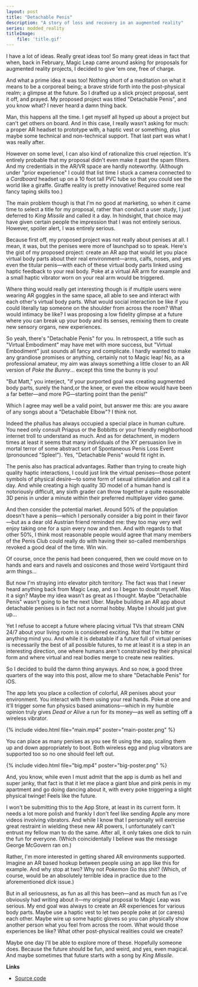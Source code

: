 ```yaml
---
layout: post
title: "Detachable Penis"
description: "A story of loss and recovery in an augmented reality"
series: modded_reality
titleImage:
    file: 'title.gif'
---
```


I have a lot of ideas. Really great ideas too! So many great ideas in fact that when, back in February, Magic Leap came around asking for proposals for augmented reality projects, I decided to give 'em one, free of charge.

And what a prime idea it was too! Nothing short of a meditation on what it means to be a corporeal being; a brave stride forth into the post-physical realm; a glimpse at the future. So I drafted up a slick project proposal, sent it off, and prayed. My proposed project was titled "Detachable Penis", and you know what? I never heard a damn thing back.

Man, this happens all the time. I get myself all hyped up about a project but can't get others on board. And in this case, I really wasn't asking for much: a proper AR headset to prototype with, a haptic vest or something, plus maybe some technical and non-technical support. That last part was what I was really after.

However on some level, I can also kind of rationalize this cruel rejection. It's entirely probable that my proposal didn't even make it past the spam filters. And my credentials in the AR/VR space are hardly noteworthy. (Although under "prior experience" I could that list time I stuck a camera connected to a *Cardboard* headset up on a 10 foot tall PVC tube so that you could see the world like a giraffe. Giraffe reality is pretty innovative! Required some real fancy taping skills too.)

The main problem though is that I'm no good at marketing, so when it came time to select a title for my proposal, rather than conduct a user study, I just deferred to *King Missile* and called it a day. In hindsight, that choice may have given certain people the impression that I was not entirely serious. However, spoiler alert, I was entirely serious. 

Because first off, my proposed project was not really about penises at all. I mean, it was, but the penises were more of launchpad so to speak. Here's the gist of my proposed project: create an AR app that would let you place virtual body parts about their real environment—arms, calfs, noses, and yes even the titular penis—with each of these virtual body parts linked using haptic feedback to your real body. Poke at a virtual AR arm for example and a small haptic vibrator worn on your real arm would be triggered.

Where thing would really get interesting though is if multiple users were wearing AR goggles in the same space, all able to see and interact with each other's virtual body parts. What would social interaction be like if you could literally tap someone on the shoulder from across the room? What would intimacy be like? I was proposing a low fidelity glimpse at a future where you can break up your body and its senses, remixing them to create new sensory organs, new experiences.

So yeah, there's "Detachable Penis" for you. In retrospect, a title such as "Virtual Embodiment" may have met with more success, but "Virtual Embodiment" just sounds all fancy and complicate. I hardly wanted to make any grandiose promises or anything, certainly not to Magic leap! No, as a professional amateur, my aim was always something a little closer to an AR version of *Poke the Bunny*... except this time the bunny is you!

"But Matt," you interject, "if your purported goal was creating augmented body parts, surely the hand,or the knee, or even the elbow would have been a far better—and more PG—starting point than the penis!"

Which I agree may well be a valid point, but answer me this: are you aware of any songs about a "Detachable Elbow"? I think not.

Indeed the phallus has always occupied a special place in human culture. You need only consult Priapus or the Bobbitts or your friendly neighborhood internet troll to understand as much. And as for detachment, in modern times at least it seems that many individuals of the XY persuasion live in mortal terror of some abstract sort of Spontaneous Penis Loss Event (pronounced "Splee!"). Yes, "Detachable Penis" would fit right in.

The penis also has practical advantages. Rather than trying to create high quality haptic interactions, I could just link the virtual penises—those potent symbols of physical desire—to some form of sexual stimulation and call it a day. And while creating a high quality 3D model of a human hand is notoriously difficult, any sixth grader can throw together a quite reasonable 3D penis in under a minute within their preferred multiplayer video game.

And then consider the potential market. Around 50% of the population doesn't have a penis—which I personally consider a big point in their favor—but as a dear old Austrian friend reminded me: they too may very well enjoy taking one for a spin every now and then. And with regards to that other 50%, I think most reasonable people would agree that many members of the Penis Club could really do with having their so-called memberships revoked a good deal of the time. Win win.

Of course, once the penis had been conquered, then we could move on to hands and ears and navels and ossicones and those weird Vortigaunt third arm things... <!-- Queue the flood of feature requests from those accursed Gonarch fetishists -->

But now I'm straying into elevator pitch territory. <!-- If only I could understand why people start mashing the "Open Door" button a few seconds into my pitches... --> The fact was that I never heard anything back from Magic Leap, and so I began to doubt myself. Was it a sign? Maybe my idea wasn't as great as I thought. Maybe "Detachable Penis" wasn't going to be the next Uber. Maybe building an AR app about detachable penises is in fact not a normal hobby. Maybe I should just give up...

Yet I refuse to accept a future where placing virtual TVs that stream CNN 24/7 about your living room is considered exciting. Not that I'm bitter or anything mind you. And while it is debatable if a future full of virtual penises is necessarily the best of all possible futures, to me at least it is a step in an interesting direction, one where humans aren't constrained by their physical form and where virtual and real bodies merge to create new realities.

So I decided to build the damn thing anyways. And so now, a good three quarters of the way into this post, allow me to share "Detachable Penis" for iOS.

The app lets you place a collection of colorful, AR penises about your environment. You interact with them using your real hands. Poke at one and it'll trigger some fun physics based animations—which in my humble opinion truly gives *Dead or Alive* a run for its money—as well as setting off a wireless vibrator.

{% include video.html file="main.mp4" poster="main-poster.png" %}

You can place as many penises as you see fit using the app, scaling them up and down appropriately to boot. Both wireless egg and plug vibrators are supported too so no one should feel left out.

{% include video.html file="big.mp4" poster="big-poster.png" %}

And, you know, while even I must admit that the app is dumb as hell and super janky, that fact is that it let me place a giant blue and pink penis in my apartment and go doing dancing about it, with every poke triggering a slight physical twinge! Feels like the future.

I won't be submitting this to the App Store, at least in its current form. It needs a lot more polish and frankly I don't feel like sending Apple any more videos involving vibrators. And while I know that I personally will exercise great restraint in wielding these new AR powers, I unfortunately can't entrust my fellow man to do the same. After all, it only takes one dick to ruin the fun for everyone. (Which coincidentally I believe was the message George McGovern ran on.<!--And history shows just how well the American public took that, thereby entirely validating my original point-->)

Rather, I'm more interested in getting shared AR environments supported. Imagine an AR based hookup between people using an app like this for example. And why stop at two? Why not *Pokemon Go* this shit? (Which, of course, would be an absolutely terrible idea in practice due to the aforementioned *dick* issue.)

But in all seriousness, as fun as all this has been—and as much fun as I've obviously had writing about it—my original proposal to Magic Leap was serious. My end goal was always to create an AR experiences for various body parts. Maybe use a haptic vest to let two people poke at (or caress) each other. Maybe wire up some haptic gloves so you can physically show another person what you feel from across the room. What would those experiences be like? What other post-physical realities could we create?

Maybe one day I'll be able to explore more of these. Hopefully someone does. Because the future should be fun, and weird, and yes, even magical. And maybe sometimes that future starts with a song by *King Missile*.

**Links**

- [Source code](https://github.com/mattbierner/detachable-penis)
